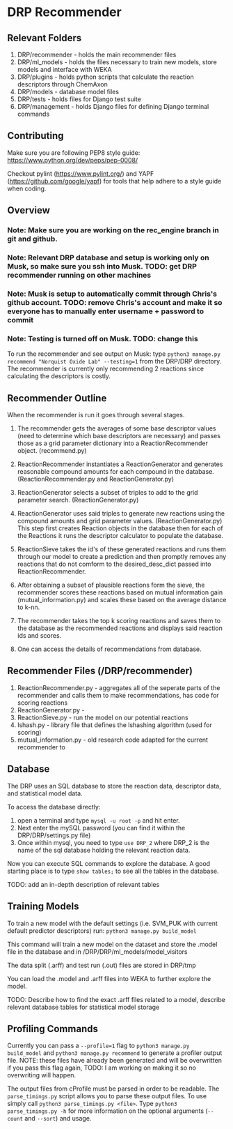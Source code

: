 # DRP Recommender

## Relevant Folders

1. DRP/recommender - holds the main recommender files
2. DRP/ml_models - holds the files necessary to train new models, store models and interface with WEKA
3. DRP/plugins - holds python scripts that calculate the reaction descriptors through ChemAxon
4. DRP/models - database model files
5. DRP/tests - holds files for Django test suite
6. DRP/management - holds Django files for defining Django terminal commands

## Contributing

Make sure you are following PEP8 style guide: https://www.python.org/dev/peps/pep-0008/

Checkout pylint (https://www.pylint.org/) and YAPF (https://github.com/google/yapf) for tools that help adhere to a style guide when coding.

## Overview

### Note: Make sure you are working on the rec_engine branch in git and github.

### Note: Relevant DRP database and setup is working only on Musk, so make sure you ssh into Musk. TODO: get DRP recommender running on other machines

### Note: Musk is setup to automatically commit through Chris's github account. TODO: remove Chris's account and make it so everyone has to manually enter username + password to commit

### Note: Testing is turned off on Musk. TODO: change this

To run the recommender and see output on Musk: type ```python3 manage.py recommend "Norquist Oxide Lab" --testing=1```
from the DRP/DRP directory. The recommender is currently only recommending 2 reactions since calculating the descriptors is costly.

## Recommender Outline

When the recommender is run it goes through several stages.

1. The recommender gets the averages of some base descriptor values (need to determine which base descriptors are necessary) and passes those as a grid parameter dictionary into a ReactionRecommender object. (recommend.py)

2. ReactionRecommender instantiates a ReactionGenerator and generates reasonable compound amounts for each compound in the database. (ReactionRecommender.py and ReactionGenerator.py)

3. ReactionGenerator selects a subset of triples to add to the grid parameter search. (ReactionGenerator.py)

4. ReactionGenerator uses said triples to generate new reactions using the compound amounts and grid parameter values. (ReactionGenerator.py) This step first creates Reaction objects in the database then for each of the Reactions it runs the descriptor calculator to populate the database.

5. ReactionSieve takes the id's of these generated reactions and runs them through our model to create a prediction and then promptly removes any reactions that do not comform to the desired_desc_dict passed into ReactionRecommender.

6. After obtaining a subset of plausible reactions form the sieve, the recommender scores these reactions based on mutual information gain (mutual_information.py) and scales these based on the average distance to k-nn.

7. The recommender takes the top k scoring reactions and saves them to the database as the recommended reactions and displays said reaction ids and scores.

8. One can access the details of recommendations from database.

## Recommender Files (/DRP/recommender)

1. ReactionRecommender.py - aggregates all of the seperate parts of the recommender and calls them to make recommendations, has code for scoring reactions
2. ReactionGenerator.py - 
3. ReactionSieve.py - run the model on our potential reactions 
4. lshash.py - library file that defines the lshashing algorithm (used for scoring)
5. mutual_information.py - old research code adapted for the current recommender to 

## Database

The DRP uses an SQL database to store the reaction data, descriptor data, and statistical model data.

To access the database directly:

1. open a terminal and type ```mysql -u root -p``` and hit enter.
2. Next enter the mySQL password (you can find it within the DRP/DRP/settings.py file)
3. Once within mysql, you need to type ```use DRP_2``` where DRP_2 is the name of the sql database holding the relevant reaction data.

Now you can execute SQL commands to explore the database. A good starting place is to type ```show tables;``` to see all the tables in the database.

TODO: add an in-depth description of relevant tables


## Training Models

To train a new model with the default settings (i.e. SVM_PUK with current default predictor descriptors) run: ```python3 manage.py build_model```

This command will train a new model on the dataset and store the .model file in the database and in /DRP/DRP/ml_models/model_visitors

The data split (.arff) and test run (.out) files are stored in DRP/tmp

You can load the .model and .arff files into WEKA to further explore the model.

TODO: Describe how to find the exact .arff files related to a model, describe relevant database tables for statistical model storage

## Profiling Commands

Currently you can pass a ```--profile=1``` flag to ```python3 manage.py build_model``` and ```python3 manage.py recommend``` to generate a profiler output file. NOTE: these files have already been generated and will be overwritten if you pass this flag again, TODO: I am working on making it so no overwriting will happen.

The output files from cProfile must be parsed in order to be readable. The ```parse_timings.py``` script allows you to parse these output files. To use simply call ```python3 parse_timings.py <file>```. Type ```python3 parse_timings.py -h``` for more information on the optional arguments (```--count``` and ```--sort```) and usage.
